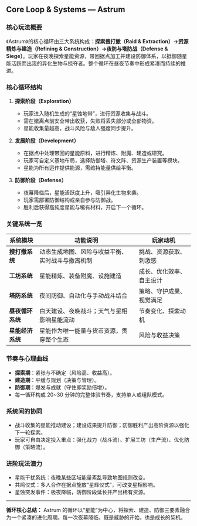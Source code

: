 ## Core Loop & Systems — Astrum

### 核心玩法概要
《Astrum》的核心循环由三大系统构成：**探索搜打撤（Raid & Extraction）→资源精炼与建造（Refining & Construction）→夜防与塔防战（Defense & Siege）**。玩家在夜晚探索星能资源，带回据点加工并建设防御体系，以抵御随星能活跃而出现的异化生物与掠夺者。整个循环在昼夜节奏中形成紧凑而持续的推进。

### 核心循环结构
1. **探索阶段（Exploration）**  
   - 玩家进入随机生成的“星蚀地带”，进行资源收集与战斗。
   - 需在撤离点前安全带出收获，失败将丢失部分或全部物资。
   - 星能收集量越高，战斗风险与敌人强度同步提升。

2. **发展阶段（Development）**  
   - 在据点中处理带回的星能原料，进行精炼、附魔、建造或研究。
   - 玩家可自定义基地布局，选择防御塔、符文阵、资源生产装置等模块。
   - 星能为所有运作提供能源，需维持能量供给平衡。

3. **防御阶段（Defense）**  
   - 夜幕降临后，星能活跃度上升，吸引异化生物来袭。
   - 玩家需部署防御结构或亲自参与防御战。
   - 胜利后获得高纯度星能与稀有材料，开启下一个循环。

### 关键系统一览
| 系统模块 | 功能说明 | 玩家动机 |
|-----------|-----------|-----------|
| **搜打撤系统** | 动态生成地图、风险与收益平衡、实时战斗与撤离机制 | 挑战、资源获取、刺激感 |
| **工坊系统** | 星能精炼、装备附魔、设施建造 | 成长、优化效率、自主设计 |
| **塔防系统** | 夜间防御、自动化与手动战斗结合 | 策略、守护成果、视觉满足 |
| **昼夜循环系统** | 白天建设、夜晚战斗；天气与星相影响星能流动 | 节奏变化、探索动机 |
| **星能经济系统** | 星能作为唯一能量与货币资源，贯穿整个生态 | 风险与收益决策 |

### 节奏与心理曲线
- **探索期**：紧张与不确定（风险高、收益高）。
- **建造期**：平缓与规划（决策与管理）。
- **防御期**：爆发与成就（守住即奖励倍增）。
- 每一循环构成 20~30 分钟的完整体验节奏，支持单人或组队模式。

### 系统间的协同
- 战斗收集的星能推动建设；建设成果提升防御；防御胜利产出高阶资源以强化下一轮探索。
- 玩家可自由决定投入重点：强化战力（战斗流）、扩展工坊（生产流）、优化防御（策略流）。

### 进阶玩法潜力
- 星能干扰系统：夜晚某些区域能量紊乱导致地图规则改变。
- 共鸣仪式：多人合作在据点施放“星辉仪式”，可改变星相影响。
- 星蚀突发事件：极夜降临，防御阶段延长并产出稀有资源。

---
**循环核心总结：** Astrum 的循环以“星能”为中心，将探索、建造、防御三要素融合为一个紧凑的进化周期。每一次夜幕降临，既是威胁的开始，也是成长的契机。

